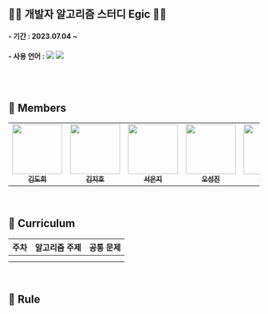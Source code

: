 ## 👩‍💻 개발자 알고리즘 스터디 Egic 👨‍💻
#### - 기간 : 2023.07.04 ~
#### - 사용 언어 : <img  src="https://img.shields.io/badge/Java-007396?style=flat-square&logo=Java&logoColor=white"/> <img  src="https://img.shields.io/badge/Python-3670A0?style=flat-square&logo=Python&logoColor=ffdd54"/>

<br/>
<br/>

## 📍 Members
<table>
  <tr>
    <td align="center"><a href="https://github.com/ZIHOKIM"><img src="" width="100px;" alt=""/><br /><img src="" widt="100px"><br /><sub><b>김도희</b></sub></a><br /></td>    
    <td align="center"><a href="https://github.com/ehgml0805"><img src="" width="100px;" alt=""/><br /><img src="" widt="100px"><br /><sub><b>김지호</b></sub></a><br /></td>
    <td align="center"><a href="https://github.com/luckhunger"><img src="" width="100px;" alt=""/><br /><img src="" widt="100px"><br /><sub><b>서은지</b></sub></a><br /></td>
    <td align="center"><a href="https://github.com/TTstream"><img src="" width="100px;" alt=""/><br /><img src="" widt="100px"><br /><sub><b>오성진</b></sub></a><br /></td>
    <td align="center"><a href="https://github.com/ChoiJaeDuk"><img src="" width="100px;" alt=""/><br /><img src="" widt="100px"><br /><sub><b>최재덕</b></sub></a><br /></td>     
  </tr>
</table>

<br/>

## 📍 Curriculum

| 주차 | 알고리즘 주제          | 공통 문제                                                    |
| ---- | --------------------- | ------------------------------------------------------------ |
|      |                       |                                                              |
|      |                       |                                                              |

<br/>

## 📍 Rule

